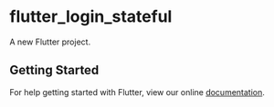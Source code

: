 # flutter_login_stateful

A new Flutter project.

## Getting Started

For help getting started with Flutter, view our online
[documentation](https://flutter.io/).
